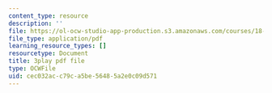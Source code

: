 ```yaml
---
content_type: resource
description: ''
file: https://ol-ocw-studio-app-production.s3.amazonaws.com/courses/18-06sc-linear-algebra-fall-2011/cec032acc79ca5be56485a2e0c09d571_pSbafxDHdgE.pdf
file_type: application/pdf
learning_resource_types: []
resourcetype: Document
title: 3play pdf file
type: OCWFile
uid: cec032ac-c79c-a5be-5648-5a2e0c09d571
---
```

